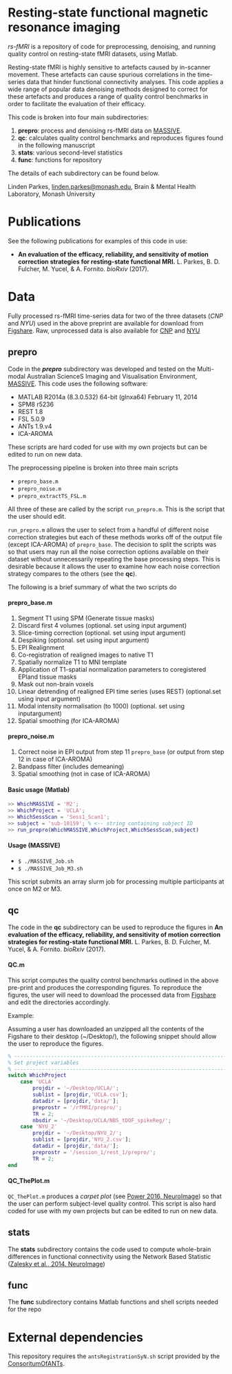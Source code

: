 # Resting-state functional magnetic resonance imaging
*rs-fMRI* is a repository of code for preprocessing, denoising, and running quality control on resting-state fMRI datasets, using Matlab.

Resting-state fMRI is highly sensitive to artefacts caused by in-scanner movement. These artefacts can cause spurious correlations in the time-series data that hinder functional connectivity analyses. This code applies a wide range of popular data denoising methods designed to correct for these artefacts and produces a range of quality control benchmarks in order to facilitate the evaluation of their efficacy.

This code is broken into four main subdirectories:
1. **prepro**: process and denoising rs-fMRI data on [MASSIVE](https://www.massive.org.au).
2. **qc**: calculates quality control benchmarks and reproduces figures found in the following manuscript
3. **stats**: various second-level statistics
4. **func**: functions for repository

The details of each subdirectory can be found below.

Linden Parkes, linden.parkes@monash.edu, Brain & Mental Health Laboratory, Monash University

# Publications

See the following publications for examples of this code in use:
- **An evaluation of the efficacy, reliability, and sensitivity of motion correction strategies for resting-state functional MRI.** L. Parkes, B. D. Fulcher, M. Yucel, & A. Fornito. *bioRxiv* (2017).

# Data

Fully processed rs-fMRI time-series data for two of the three datasets (*CNP* and *NYU*) used in the above preprint are available for download from [Figshare](https://doi.org/10.4225/03/595193482c03e).
Raw, unprocessed data is also available for [CNP](https://openfmri.org/dataset/ds000030/) and [NYU](http://fcon_1000.projects.nitrc.org/indi/CoRR/html/)

## prepro

Code in the ***prepro*** subdirectory was developed and tested on the Multi-modal Australian ScienceS Imaging and Visualisation Environment, [MASSIVE](https://www.massive.org.au).
This code uses the following software:
- MATLAB R2014a (8.3.0.532) 64-bit (glnxa64) February 11, 2014
- SPM8 r5236
- REST 1.8
- FSL 5.0.9
- ANTs 1.9.v4
- ICA-AROMA

These scripts are hard coded for use with my own projects but can be edited to run on new data.

The preprocessing pipeline is broken into three main scripts
- `prepro_base.m`
- `prepro_noise.m`
- `prepro_extractTS_FSL.m`

All three of these are called by the script `run_prepro.m`.
This is the script that the user should edit.

`run_prepro.m` allows the user to select from a handful of different noise correction strategies but each of these methods works off of the output file (except ICA-AROMA) of `prepro_base`.
The decision to split the scripts was so that users may run all the noise correction options available on their dataset without unnecessarily repeating the base processing steps.
This is desirable because it allows the user to examine how each noise correction strategy compares to the others (see the **qc**).

The following is a brief summary of what the two scripts do

#### prepro_base.m
1. Segment T1 using SPM (Generate tissue masks)
2. Discard first 4 volumes (optional. set using input argument)
3. Slice-timing correction (optional. set using input argument)
4. Despiking (optional. set using input argument)
5. EPI Realignment
6. Co-registration of realigned images to native T1
7. Spatially normalize T1 to MNI template
8. Application of T1-spatial normalization parameters to coregistered EPIand tissue masks
9. Mask out non-brain voxels
10. Linear detrending of realigned EPI time series (uses REST) (optional.set using input argument)
11. Modal intensity normalisation (to 1000) (optional. set using inputargument)
12. Spatial smoothing (for ICA-AROMA)

#### prepro_noise.m
1. Correct noise in EPI output from step 11 `prepro_base` (or output from step 12 in case of ICA-AROMA)
2. Bandpass filter (includes demeaning)
3. Spatial smoothing (not in case of ICA-AROMA)

#### Basic usage (Matlab)

```matlab
>> WhichMASSIVE = 'M2';
>> WhichProject = 'UCLA';
>> WhichSessScan = 'Sess1_Scan1';
>> subject = 'sub-10159'; % <-- string containing subject ID
>> run_prepro(WhichMASSIVE,WhichProject,WhichSessScan,subject)
```

#### Usage (MASSIVE)
- `$ ./MASSIVE_Job.sh`
- `$ ./MASSIVE_Job_M3.sh`

This script submits an array slurm job for processing multiple participants at once on M2 or M3.

## qc

The code in the **qc** subdirectory can be used to reproduce the figures in **An evaluation of the efficacy, reliability, and sensitivity of motion correction strategies for resting-state functional MRI.** L. Parkes, B. D. Fulcher, M. Yucel, & A. Fornito. *bioRxiv* (2017).
<!-- You should turn this into a hyperlink when available online -->

#### QC.m

This script computes the quality control benchmarks outlined in the above pre-print and produces the corresponding figures.
To reproduce the figures, the user will need to download the processed data from [Figshare](https://doi.org/10.4225/03/595193482c03e) and edit the directories accordingly.

Example:

Assuming a user has downloaded an unzipped all the contents of the Figshare to their desktop (~/Desktop/), the following snippet should allow the user to reproduce the figures.

```matlab
% ------------------------------------------------------------------------------
% Set project variables
% ------------------------------------------------------------------------------
switch WhichProject
	case 'UCLA'
		projdir = '~/Desktop/UCLA/';
		sublist = [projdir,'UCLA.csv'];
		datadir = [projdir,'data/'];
		preprostr = '/rfMRI/prepro/';
		TR = 2;
		nbsdir = '~/Desktop/UCLA/NBS_tDOF_spikeReg/';
	case 'NYU_2'
		projdir = '~/Desktop/NYU_2/';
		sublist = [projdir,'NYU_2.csv'];
		datadir = [projdir,'data/'];
		preprostr = '/session_1/rest_1/prepro/';
		TR = 2;
end
```

#### QC_ThePlot.m

`QC_ThePlot.m` produces a *carpet plot* (see [Power 2016, NeuroImage](https://doi.org/10.1016/j.neuroimage.2016.08.009)) so that the user can perform subject-level quality control.
This script is also hard coded for use with my own projects but can be edited to run on new data.

## stats

The **stats** subdirectory contains the code used to compute whole-brain differences in functional connectivity using the Network Based Statistic ([Zalesky et al., 2014. NeuroImage](https://doi.org/10.1016/j.neuroimage.2010.06.041))

## func

The **func** subdirectory contains Matlab functions and shell scripts needed for the repo

# External dependencies

This repository requires the `antsRegistrationSyN.sh` script provided by the [ConsoritumOfANTs](https://github.com/stnava/ANTs/tree/master/Scripts).

